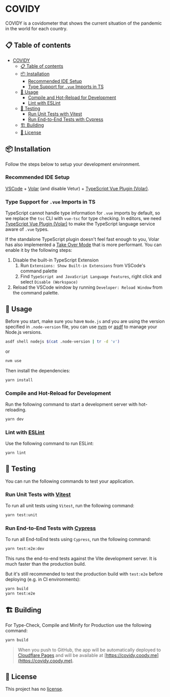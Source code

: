 # COVIDY

COVIDY is a covidometer that shows the current situation of the pandemic in the world for each country.

## 📋 Table of contents

- [COVIDY](#timesheet)
  - [📋 Table of contents](#-table-of-contents)
  - [📦 Installation](#-installation)
    - [Recommended IDE Setup](#recommended-ide-setup)
    - [Type Support for `.vue` Imports in TS](#type-support-for-vue-imports-in-ts)
  - [🚀 Usage](#-usage)
    - [Compile and Hot-Reload for Development](#compile-and-hot-reload-for-development)
    - [Lint with ESLint](#lint-with-eslint)
  - [🧪 Testing](#-testing)
    - [Run Unit Tests with Vitest](#run-unit-tests-with-vitest)
    - [Run End-to-End Tests with Cypress](#run-end-to-end-tests-with-cypress)
  - [🏗️ Building](#building_construction-building)
  - [📜 License](#-license)

## 📦 Installation

Follow the steps below to setup your development environment.

### Recommended IDE Setup

[VSCode](https://code.visualstudio.com/) + [Volar](https://marketplace.visualstudio.com/items?itemName=Vue.volar) (and disable Vetur) + [TypeScript Vue Plugin (Volar)](https://marketplace.visualstudio.com/items?itemName=Vue.vscode-typescript-vue-plugin).

### Type Support for `.vue` Imports in TS

TypeScript cannot handle type information for `.vue` imports by default, so we replace the `tsc` CLI with `vue-tsc` for type checking. In editors, we need [TypeScript Vue Plugin (Volar)](https://marketplace.visualstudio.com/items?itemName=Vue.vscode-typescript-vue-plugin) to make the TypeScript language service aware of `.vue` types.

If the standalone TypeScript plugin doesn't feel fast enough to you, Volar has also implemented a [Take Over Mode](https://github.com/johnsoncodehk/volar/discussions/471#discussioncomment-1361669) that is more performant. You can enable it by the following steps:

1. Disable the built-in TypeScript Extension
    1) Run `Extensions: Show Built-in Extensions` from VSCode's command palette
    2) Find `TypeScript and JavaScript Language Features`, right click and select `Disable (Workspace)`
2. Reload the VSCode window by running `Developer: Reload Window` from the command palette.

## 🚀 Usage

Before you start, make sure you have `Node.js` and you are using the version specified in `.node-version` file, you can use [nvm](https://github.com/nvm-sh/nvm) or [asdf](https://asdf-vm.com/) to manage your Node.js versions.

```sh
asdf shell nodejs $(cat .node-version | tr -d 'v')
```

or 

```sh
nvm use
```

Then install the dependencies:

```sh
yarn install
```
### Compile and Hot-Reload for Development

Run the following command to start a development server with hot-reloading.

```sh
yarn dev
```

### Lint with [ESLint](https://eslint.org/)

Use the following command to run ESLint:

```sh
yarn lint
```

## 🧪 Testing

You can run the following commands to test your application.

### Run Unit Tests with [Vitest](https://vitest.dev/)

To run all unit tests using `Vitest`, run the following command:

```sh
yarn test:unit
```

### Run End-to-End Tests with [Cypress](https://www.cypress.io/)

To run all End-toEnd tests using `Cypress`, run the following command:

```sh
yarn test:e2e:dev
```

This runs the end-to-end tests against the Vite development server.
It is much faster than the production build.

But it's still recommended to test the production build with `test:e2e` before deploying (e.g. in CI environments):

```sh
yarn build
yarn test:e2e
```

## 🏗️ Building

For Type-Check, Compile and Minify for Production use the following command:

```sh
yarn build
```

> When you push to GitHub, the app will be automatically deployed to [Cloudflare Pages](https://pages.cloudflare.com/) and will be available at [https://covidy.coody.me](https://covidy.coody.me).

## 📜 License
This project has no [license](https://docs.github.com/en/repositories/managing-your-repositorys-settings-and-features/customizing-your-repository/licensing-a-repository#:~:text=You%27re%20under%20no%20obligation%20to%20choose%20a%20license.%20However%2C%20without%20a%20license%2C%20the%20default%20copyright%20laws%20apply%2C%20meaning%20that%20you%20retain%20all%20rights%20to%20your%20source%20code%20and%20no%20one%20may%20reproduce%2C%20distribute%2C%20or%20create%20derivative%20works%20from%20your%20work.).
